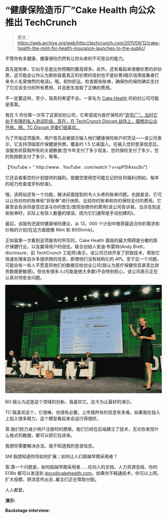 # “健康保险造币厂”Cake Health 向公众推出 TechCrunch

> 原文：<https://web.archive.org/web/http://techcrunch.com/2011/09/12/cake-health-the-mint-for-health-insurance-launches-to-the-public/>

不管你有多健康，健康保险仍然有让你头疼的不可思议的能力。

首先是账单，它似乎总是比你预期的要高得多。此外，还有看起来很像钞票的非钞票，这可能会让你认为那些装着真正的钞票的信封也不是钞票(暗示信用收集者打来令人毛骨悚然的电话)。哦，祝你好运，检查那些账单，确保你的保险确实支付了它应该支付的所有费用，并且医生收取了正确的费用。

不一定要这样。至少，我真的希望不会。一家名为 [Cake Health](https://web.archive.org/web/20230204205649/http://www.cakehealth.com/) 的初创公司可能是答案。

我在 5 月份第一次写了这家初创公司，它希望成为医疗保险的“[造币厂”。当时它处于有限的私人测试阶段，现在，在 TechCrunch Disrupt 战场上，蛋糕向公众开放。哦，TC Disrupt 评委们很喜欢。](https://web.archive.org/web/20230204205649/https://techcrunch.com/2011/05/13/cake-health-wants-to-be-the-mint-for-health-insurance-beta-invites/)

为了开始这项服务，用户首先会被提示输入他们健康保险账户的凭证——该公司表示，它支持顶级医疗保健提供商，覆盖约 1.5 亿美国人。在输入您的登录信息后，该服务将获取所有的关键数据:您今年支付了多少现金，您的保险支付了多少，您的免赔额支付了多少，等等。

【YouTube = " http://www . YouTube . com/watch？v=spP5IAxsu5o"]

它还会查看您的计划提供的福利，提醒您使用您可能忘记的任何福利(例如，每年的视力检查或牙科检查)。

哦，该网站还有一个功能，解决前面提到的令人头疼的账单问题。也就是说，它可以让你对你的账单和“非账单”进行快照，比较你的账单和你的保险支付的费用。它甚至会告诉你是否应该与你的医生/医院协商你的费用(该公司告诉我，当涉及到这些账单时，实际上有惊人数量的错误，因为它们通常是手动创建的)。

最后，该服务还提供健康保险建议，从 13，000 个计划中推荐最适合你的需求和价格的计划(在这方面就像 Mint 和 BillShrink)。

正如我第一次看到这项服务时所写的，Cake Health 面临的最大障碍是分散的医疗保健行业，以及赢得用户的信任。联合创始人安迪·布雷特(Andy Brett，disclosure，前 TechCrunch 工程师)表示，该公司已经开发了抓取技术，帮助它快速处理来自许多提供商的信息，即使他们没有结构化的 API。至于后一个问题，可能会有一些人不愿意将他们的数据交给创业公司(我认为医疗保健信息甚至比财务数据更敏感)。但也有很多人(可能是绝大多数)不会特别担心，该公司表示正在认真对待安全问题。

![](img/a82282300eb41d989600735146cd7c75.png "tcdisrupt_sf11-4-11-1")

BG:我认为这是这个领域的创新。我喜欢它。迄今为止最好的演示。

TC:我喜欢这个，它很棒，也很有必要。上传我所有的信息有多难。如果我在投入上投入很多精力，这个模型看起来会运行得很好。

答:我们努力减少用户注册时的摩擦。我们已经在后端建立了技术，无论你发现什么格式的数据，都可以把它拉进来。

我想你需要解决办法，我不知道我的登录信息。

SM:我想知道你将如何扩展；如何让人们超越早期采用者？

答:第一个问题是，如何超越早期采用者……任何人的文档、人力资源总结、你的 EOBs 都可以发送到 docs@cakehealth.com。如果你不精通技术，你可以上网。扩大规模，把消息传出去..雇主们正在帮助分配。

人人都爱。

**演示:**

**Backstage interview:**